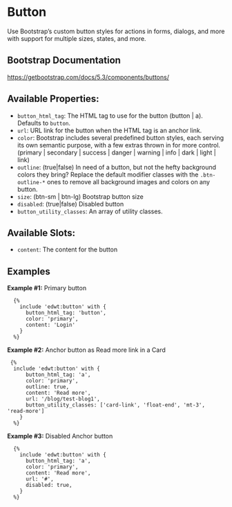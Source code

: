 # Button

Use Bootstrap’s custom button styles for actions in forms, dialogs, and more with support for multiple sizes, states, and more.

## Bootstrap Documentation

https://getbootstrap.com/docs/5.3/components/buttons/

## Available Properties:

- `button_html_tag`: The HTML tag to use for the button (button | a). Defaults to `button`.
- `url`: URL link for the button when the HTML tag is an anchor link.
- `color`: Bootstrap includes several predefined button styles, each serving its own
  semantic purpose, with a few extras thrown in for more control.
  (primary | secondary | success | danger | warning | info | dark | light | link)
- `outline`: (true|false) In need of a button, but not the hefty background colors they bring?
  Replace the default modifier classes with the `.btn-outline-*` ones to remove all
  background images and colors on any button.
- `size`: (btn-sm | btn-lg) Bootstrap button size
- `disabled`: (true|false) Disabled button
- `button_utility_classes`: An array of utility classes.

## Available Slots:

- `content`: The content for the button

## Examples

**Example #1:** Primary button

```twig
  {%
    include 'edwt:button' with {
      button_html_tag: 'button',
      color: 'primary',
      content: 'Login'
    }
  %}
```

**Example #2:** Anchor button as Read more link in a Card

```twig
 {%
  include 'edwt:button' with {
      button_html_tag: 'a',
      color: 'primary',
      outline: true,
      content: 'Read more',
      url: '/blog/test-blog1',
      button_utility_classes: ['card-link', 'float-end', 'mt-3', 'read-more']
    }
  %}
```

**Example #3:** Disabled Anchor button

```twig
  {%
    include 'edwt:button' with {
      button_html_tag: 'a',
      color: 'primary',
      content: 'Read more',
      url: '#',
      disabled: true,
    }
  %}
```
